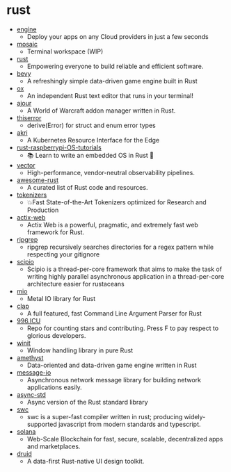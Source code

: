 # rust
- [engine](https://github.com/Qovery/engine)
  - Deploy your apps on any Cloud providers in just a few seconds
- [mosaic](https://github.com/mosaic-org/mosaic)
  - Terminal workspace (WIP)
- [rust](https://github.com/rust-lang/rust)
  - Empowering everyone to build reliable and efficient software.
- [bevy](https://github.com/bevyengine/bevy)
  - A refreshingly simple data-driven game engine built in Rust
- [ox](https://github.com/curlpipe/ox)
  - An independent Rust text editor that runs in your terminal!
- [ajour](https://github.com/casperstorm/ajour)
  - A World of Warcraft addon manager written in Rust.
- [thiserror](https://github.com/dtolnay/thiserror)
  - derive(Error) for struct and enum error types
- [akri](https://github.com/deislabs/akri)
  - A Kubernetes Resource Interface for the Edge
- [rust-raspberrypi-OS-tutorials](https://github.com/rust-embedded/rust-raspberrypi-OS-tutorials)
  - 📚 Learn to write an embedded OS in Rust 🦀
- [vector](https://github.com/timberio/vector)
  - High-performance, vendor-neutral observability pipelines.
- [awesome-rust](https://github.com/rust-unofficial/awesome-rust)
  - A curated list of Rust code and resources.
- [tokenizers](https://github.com/huggingface/tokenizers)
  - 💥Fast State-of-the-Art Tokenizers optimized for Research and Production
- [actix-web](https://github.com/actix/actix-web)
  - Actix Web is a powerful, pragmatic, and extremely fast web framework for Rust.
- [ripgrep](https://github.com/BurntSushi/ripgrep)
  - ripgrep recursively searches directories for a regex pattern while respecting your gitignore
- [scipio](https://github.com/DataDog/scipio)
  - Scipio is a thread-per-core framework that aims to make the task of writing highly parallel asynchronous application in a thread-per-core architecture easier for rustaceans
- [mio](https://github.com/tokio-rs/mio)
  - Metal IO library for Rust
- [clap](https://github.com/clap-rs/clap)
  - A full featured, fast Command Line Argument Parser for Rust
- [996.ICU](https://github.com/996icu/996.ICU)
  - Repo for counting stars and contributing. Press F to pay respect to glorious developers.
- [winit](https://github.com/rust-windowing/winit)
  - Window handling library in pure Rust
- [amethyst](https://github.com/amethyst/amethyst)
  - Data-oriented and data-driven game engine written in Rust
- [message-io](https://github.com/lemunozm/message-io)
  - Asynchronous network message library for building network applications easily.
- [async-std](https://github.com/async-rs/async-std)
  - Async version of the Rust standard library
- [swc](https://github.com/swc-project/swc)
  - swc is a super-fast compiler written in rust; producing widely-supported javascript from modern standards and typescript.
- [solana](https://github.com/solana-labs/solana)
  - Web-Scale Blockchain for fast, secure, scalable, decentralized apps and marketplaces.
- [druid](https://github.com/linebender/druid)
  - A data-first Rust-native UI design toolkit.
